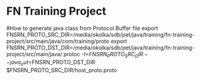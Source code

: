 # FN Training Project

#How to generate java class from Protocol Buffer file
export FNSRN_PROTO_SRC_DIR=/media/okolka/sdb/pet/java/training/fn-training-project/src/main/java/com/training/proto
export FNSRN_PROTO_DST_DIR=/media/okolka/sdb/pet/java/training/fn-training-project/src/main/java/
protoc -I=$FNSRN_PROTO_SRC_DIR --java_out=$FNSRN_PROTO_DST_DIR $FNSRN_PROTO_SRC_DIR/host_proto.proto
